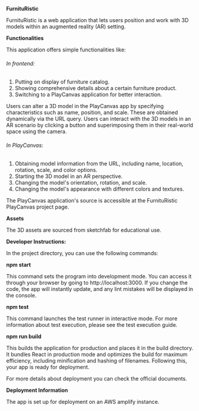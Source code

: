 **FurnituRistic**

FurnituRistic is a web application that lets users position and work with 3D models within an augmented reality (AR) setting.

**Functionalities**

This application offers simple functionalities like:

###### In frontend:

1. Putting on display of furniture catalog.
2. Showing comprehensive details about a certain furniture product.
3. Switching to a PlayCanvas application for better interaction.

Users can alter a 3D model in the PlayCanvas app by specifying characteristics such as name, position, and scale. These are obtained dynamically via the URL query. Users can interact with the 3D models in an AR scenario by clicking a button and superimposing them in their real-world space using the camera.

###### In PlayCanvas:

1. Obtaining model information from the URL, including name, location, rotation, scale, and color options.
2. Starting the 3D model in an AR perspective.
3. Changing the model's orientation, rotation, and scale.
4. Changing the model's appearance with different colors and textures.

The PlayCanvas application's source is accessible at the FurnituRistic PlayCanvas project page.

**Assets**

The 3D assets are sourced from sketchfab for educational use.

**Developer Instructions:**

In the project directory, you can use the following commands:

**npm start**

This command sets the program into development mode. You can access it through your browser by going to http://localhost:3000. If you change the code, the app will instantly update, and any lint mistakes will be displayed in the console.

**npm test**

This command launches the test runner in interactive mode. For more information about test execution, please see the test execution guide.

**npm run build**

This builds the application for production and places it in the build directory. It bundles React in production mode and optimizes the build for maximum efficiency, including minification and hashing of filenames. Following this, your app is ready for deployment.

For more details about deployment you can check the official documents.

**Deployment Information**

The app is set up for deployment on an AWS amplify instance.








